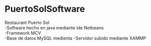 # PuertoSolSoftware  
Restaurant Puerto Sol   
-Software hecho en java mediante ide Netbeans  
-Framework MCV  
-Base de datos MySQL medienta
-Servidor subido mediante XAMMP

